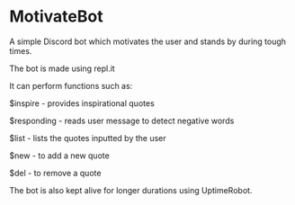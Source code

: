 # MotivateBot
A simple Discord bot which motivates the user and stands by during tough times.

The bot is made using repl.it

It can perform functions such as:

$inspire - provides inspirational quotes 

$responding - reads user message to detect negative words

$list - lists the quotes inputted by the user 

$new - to add a new quote

$del - to remove a quote

The bot is also kept alive for longer durations using UptimeRobot.
